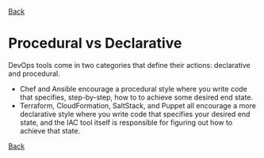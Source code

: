 [Back](/learn/iac/README.md)

# Procedural vs Declarative

DevOps tools come in two categories that define their actions: declarative and procedural.

* Chef and Ansible encourage a procedural style where you write code that specifies, step-by-step, how to to achieve some desired end state.
* Terraform, CloudFormation, SaltStack, and Puppet all encourage a more declarative style where you write code that specifies your desired end state, and the IAC tool itself is responsible for figuring out how to achieve that state.

[Back](/learn/iac/README.md)